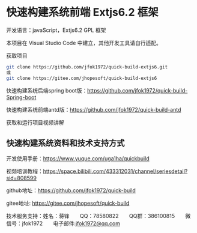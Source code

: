 # 快速构建系统前端 Extjs6.2 框架

开发语言：javaScript，Extjs6.2 GPL 框架

本项目在 Visual Studio Code 中建立，其他开发工具请自行适配。

获取项目
```bash
git clone https://github.com/jfok1972/quick-build-extjs6.git
或
git clone https://gitee.com/jhopesoft/quick-build-extjs6
```

快速构建系统后端spring boot版：https://github.com/jfok1972/quick-build-Spring-boot

快速构建系统前端antd版：https://github.com/jfok1972/quick-build-antd

获取和运行项目视频讲解

## 快速构建系统资料和技术支持方式

开发使用手册：https://www.yuque.com/uga1ha/quickbuild

视频培训教程：https://space.bilibili.com/433312031/channel/seriesdetail?sid=808599

github地址：https://github.com/jfok1972/quick-build

gitee地址: https://gitee.com/jhopesoft/quick-build

技术服务支持：姓名：蒋锋　　QQ：78580822　　QQ群：386100815　　微信号：jfok1972　　电子邮件:jfok1972@qq.com
